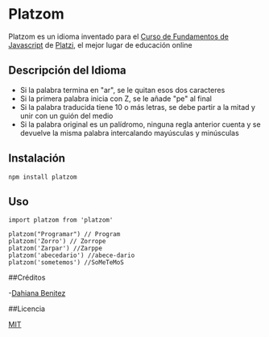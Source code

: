 # Platzom

Platzom es un idioma inventado para el [Curso de Fundamentos de Javascript](https://platzi.com/js) de [Platzi](https://platzi.com/), el mejor lugar de educación online

## Descripción del Idioma

- Si la palabra termina en "ar", se le quitan
 esos dos caracteres
- Si la primera palabra inicia con Z, se le añade "pe" al final
- Si la palabra traducida tiene 10 o más letras, se debe partir a la mitad y unir con un guión del medio
- Si la palabra original es un palídromo, ninguna regla anterior cuenta y se devuelve la misma palabra intercalando mayúsculas y minúsculas

## Instalación

```
npm install platzom
```

## Uso

```
import platzom from 'platzom'

platzom("Programar") // Program
platzom('Zorro') // Zorrope
platzom('Zarpar') //Zarppe
platzom('abecedario') //abece-dario
platzom('sometemos') //SoMeTeMoS
```

##Créditos

-[Dahiana Benitez](https://www.linkedin.com/in/dahiana-benitez-777145a2/)

##Licencia

[MIT](https://opensource.org/licenses/MIT)
